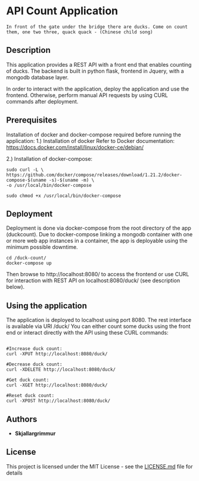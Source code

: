 # API Count Application

```
In front of the gate under the bridge there are ducks. Come on count them, one two three, quack quack - (Chinese child song)
```

## Description 

This application provides a REST API with a front end that enables counting of ducks. The backend is built in python flask, frontend in Jquery, with a mongodb database layer.

In order to interact with the application, deploy the application and use the frontend. Otherwise, perform manual API requests by using CURL commands after deployment.

## Prerequisites

Installation of docker and docker-compose required before running the application:
1.) Installation of docker
Refer to Docker documentation:
https://docs.docker.com/install/linux/docker-ce/debian/

2.) Installation of docker-compose:
```
sudo curl -L \ 
https://github.com/docker/compose/releases/download/1.21.2/docker-compose-$(uname -s)-$(uname -m) \
-o /usr/local/bin/docker-compose

sudo chmod +x /usr/local/bin/docker-compose
```

## Deployment

Deployment is done via docker-compose from the root directory of the app (duckcount).
Due to docker-compose linking a mongodb container with one or more web app instances in a container, the app is deployable using the minimum possible downtime.

```
cd /duck-count/
docker-compose up 
```

Then browse to http://localhost:8080/ to access the frontend or use CURL for interaction with REST API on localhost:8080/duck/ (see description below).


## Using the application

The application is deployed to localhost using port 8080. The rest interface is available via URI /duck/ 
You can either count some ducks using the front end or interact directly with the API using these CURL commands:

```

#Increase duck count:
curl -XPUT http://localhost:8080/duck/

#Decrease duck count:
curl -XDELETE http://localhost:8080/duck/

#Get duck count:
curl -XGET http://localhost:8080/duck/

#Reset duck count:
curl -XPOST http://localhost:8080/duck/

```

## Authors

* **Skjallargrimmur**

## License
This project is licensed under the MIT License - see the [LICENSE.md](LICENSE.md) file for details
